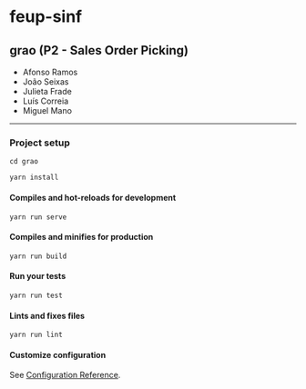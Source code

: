 # feup-sinf

## grao (P2 - Sales Order Picking)

* Afonso Ramos
* João Seixas
* Julieta Frade
* Luís Correia
* Miguel Mano

---

### Project setup
```
cd grao
```
```
yarn install
```

#### Compiles and hot-reloads for development
```
yarn run serve
```

#### Compiles and minifies for production
```
yarn run build
```

#### Run your tests
```
yarn run test
```

#### Lints and fixes files
```
yarn run lint
```

#### Customize configuration
See [Configuration Reference](https://cli.vuejs.org/config/).

